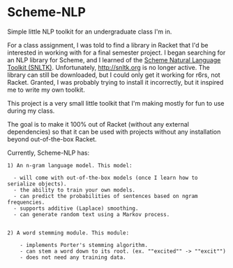 Scheme-NLP
==========

Simple little NLP toolkit for an undergraduate class I'm in.

For a class assignment, I was told to find a library in Racket that I'd be interested in working with for a final semester project. I began searching for an NLP library for Scheme, and I learned of the <a href="https://www.academia.edu/1592758/The_Scheme_Natural_Language_Toolkit_SNLTK_">Scheme Natural Language Toolkit (SNLTK)</a>. Unfortunately, http://snltk.org is no longer active. The library can still be downloaded, but I could only get it working for r6rs, not Racket. Granted, I was probably trying to install it incorrectly, but it inspired me to write my own toolkit.

This project is a very small little toolkit that I'm making mostly for fun to use during my class. 

The goal is to make it 100% out of Racket (without any external dependencies) so that it can be used with projects without any installation beyond out-of-the-box Racket.


Currently, Scheme-NLP has:

    1) An n-gram language model. This model:
  
      - will come with out-of-the-box models (once I learn how to serialize objects).
      - the ability to train your own models.
      - can predict the probabilities of sentences based on ngram frequencies.
      - supports additive (Laplace) smoothing.
      - can generate random text using a Markov process.


    2) A word stemming module. This module:

        - implements Porter's stemming algorithm.
        - can stem a word down to its root. (ex. ""excited"" -> ""excit"")
        - does not need any training data.
